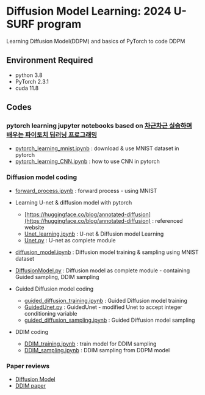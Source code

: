 # Diffusion Model Learning: 2024 U-SURF program 

Learning Diffusion Model(DDPM) and basics of PyTorch to code DDPM

## Environment Required

- python 3.8
- PyTorch 2.3.1
- cuda 11.8

## Codes

### pytorch learning jupyter notebooks based on [차근차근 실습하며 배우는 파이토치 딥러닝 프로그래밍](https://github.com/wikibook/pytorchdl2)
  - [pytorch_learning_mnist.ipynb](/pytorch_learning_mnist.ipynb) : download & use MNIST dataset in pytorch
  - [pytorch_learning_CNN.ipynb](/pytorch_learning_CNN.ipynb) : how to use CNN in pytorch

### Diffusion model coding
  - [forward_process.ipynb](/forward_process.ipynb) : forward process - using MNIST
  
  - Learning U-net & diffusion model with pytorch 
    - [https://huggingface.co/blog/annotated-diffusion](https://huggingface.co/blog/annotated-diffusion) : referenced website
    - [Unet_learning.ipynb](./Unet_learning.ipynb) : U-net & Diffusion model Learning
    - [Unet.py](./Unet.py) : U-net as complete module
  
  - [diffusion_model.ipynb](/diffusion_model.ipynb) : Diffusion model training & sampling using MNIST dataset
  
  - [DiffusionModel.py](./DiffusionModel.py) : Diffusion model as complete module - containing Guided sampling, DDIM sampling
  
  - Guided Diffusion model coding
    - [guided_diffusion_training.ipynb](./guided_diffusion_training.ipynb) : Guided Diffusion model training
    - [GuidedUnet.py](./GuidedUnet.py) : GuidedUnet - modified Unet to accept integer conditioning variable
    - [guided_diffusion_sampling.ipynb](./guided_diffusion_sampling.ipynb) : Guided Diffusion model sampling
  
  - DDIM coding
    - [DDIM_training.ipynb](./DDIM_training.ipynb) : train model for DDIM sampling
    - [DDIM_sampling.ipynb](./DDIM_sampling.ipynb) : DDIM sampling from DDPM model

### Paper reviews
  - [Diffusion Model](./diffusion_presentation.pdf)
  - [DDIM paper](./DDIM_presentation.pdf)